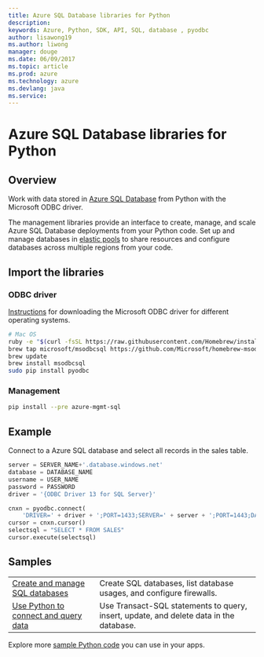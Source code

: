 ```yaml
---
title: Azure SQL Database libraries for Python
description: 
keywords: Azure, Python, SDK, API, SQL, database , pyodbc
author: lisawong19  
ms.author: liwong
manager: douge
ms.date: 06/09/2017
ms.topic: article
ms.prod: azure
ms.technology: azure
ms.devlang: java
ms.service: 
---
```


# Azure SQL Database libraries for Python

## Overview

Work with data stored in  [Azure SQL Database](https://docs.microsoft.com/azure/sql-database/sql-database-technical-overview) from Python with the Microsoft ODBC driver. 

The management libraries provide an interface to create, manage, and scale Azure SQL Database deployments from your Python code. Set up and manage databases in [elastic pools](https://docs.microsoft.com/en-us/azure/sql-database/sql-database-elastic-pool) to share resources and configure databases across multiple regions from your code.

## Import the libraries

### ODBC driver 
[Instructions](https://docs.microsoft.com/azure/sql-database/sql-database-connect-query-python#install-the-python-and-database-communication-libraries) for downloading the Microsoft ODBC driver for different operating systems. 

```bash
# Mac OS
ruby -e "$(curl -fsSL https://raw.githubusercontent.com/Homebrew/install/master/install)"
brew tap microsoft/msodbcsql https://github.com/Microsoft/homebrew-msodbcsql-preview
brew update
brew install msodbcsql
sudo pip install pyodbc
```   

### Management

```bash
pip install --pre azure-mgmt-sql
```

## Example

Connect to a Azure SQL database and select all records in the sales table.

```python
server = SERVER_NAME+'.database.windows.net'
database = DATABASE_NAME
username = USER_NAME
password = PASSWORD
driver = '{ODBC Driver 13 for SQL Server}'

cnxn = pyodbc.connect(
    'DRIVER=' + driver + ';PORT=1433;SERVER=' + server + ';PORT=1443;DATABASE=' + database + ';UID=' + username + ';PWD=' + password)
cursor = cnxn.cursor()
selectsql = "SELECT * FROM SALES"
cursor.execute(selectsql)
```

## Samples

| ||
|---|---|
| [Create and manage SQL databases][1] | Create SQL databases, list database usages, and configure firewalls.  | 
| [Use Python to connect and query data][2] | Use Transact-SQL statements to query, insert, update, and delete data in the database. | 

[1]: https://github.com/Azure-Samples/sql-database-python-manage
[2]: https://docs.microsoft.com/azure/sql-database/sql-database-connect-query-python


Explore more [sample Python code](https://azure.microsoft.com/resources/samples/?platform=python) you can use in your apps.
